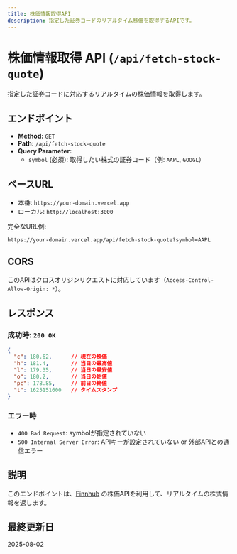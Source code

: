 ```yaml
---
title: 株価情報取得API
description: 指定した証券コードのリアルタイム株価を取得するAPIです。
---
```


# 株価情報取得 API (`/api/fetch-stock-quote`)

指定した証券コードに対応するリアルタイムの株価情報を取得します。

## エンドポイント

- **Method:** `GET`
- **Path:** `/api/fetch-stock-quote`
- **Query Parameter:**
  - `symbol` (必須): 取得したい株式の証券コード（例: `AAPL`, `GOOGL`）

## ベースURL

- 本番: `https://your-domain.vercel.app`
- ローカル: `http://localhost:3000`

完全なURL例:
```
https://your-domain.vercel.app/api/fetch-stock-quote?symbol=AAPL
```

## CORS

このAPIはクロスオリジンリクエストに対応しています（`Access-Control-Allow-Origin: *`）。

## レスポンス

### 成功時: `200 OK`

```json
{
  "c": 180.62,      // 現在の株価
  "h": 181.4,       // 当日の最高値
  "l": 179.35,      // 当日の最安値
  "o": 180.2,       // 当日の始値
  "pc": 178.85,     // 前日の終値
  "t": 1625151600   // タイムスタンプ
}
```

### エラー時

- `400 Bad Request`: symbolが指定されていない
- `500 Internal Server Error`: APIキーが設定されていない or 外部APIとの通信エラー

## 説明

このエンドポイントは、[Finnhub](https://finnhub.io/) の株価APIを利用して、リアルタイムの株式情報を返します。

## 最終更新日

2025-08-02

